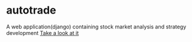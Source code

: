 # autotrade
A web application(django) containing stock market analysis and strategy development
[Take a look at it](https://stock-market-analysis-hx.herokuapp.com/main/methods/)
